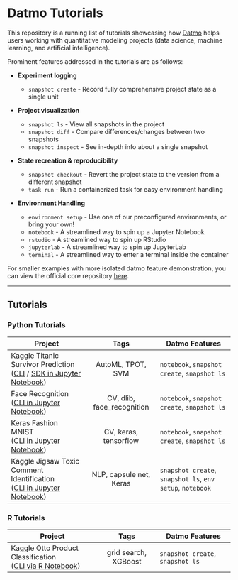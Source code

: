 # Datmo Tutorials

This repository is a running list of tutorials showcasing how [Datmo](https://github.com/datmo/datmo) helps users working with quantitative modeling projects (data science, machine learning, and artificial intelligence).

Prominent features addressed in the tutorials are as follows:

  * **Experiment logging** 
    * `snapshot create` - Record fully comprehensive project state as a single unit
  
  * **Project visualization** 
    * `snapshot ls` - View all snapshots in the project
    * `snapshot diff` - Compare differences/changes between two snapshots
    * `snapshot inspect` - See in-depth info about a single snapshot
  
  * **State recreation & reproducibility** 
    * `snapshot checkout` - Revert the project state to the version from a different snapshot
    * `task run` - Run a containerized task for easy environment handling
    
  * **Environment Handling**
    * `environment setup` - Use one of our preconfigured environments, or bring your own!
    * `notebook` - A streamlined way to spin up a Jupyter Notebook
    * `rstudio` - A streamlined way to spin up RStudio
    * `jupyterlab` - A streamlined way to spin up JupyterLab
    * `terminal` - A streamlined way to enter a terminal inside the container
  

For smaller examples with more isolated datmo feature demonstration, you can view the official core repository [here](https://github.com/datmo/datmo/tree/master/examples).

---

## Tutorials

### Python Tutorials

| Project  | Tags | Datmo Features |
| ------------- |:-------------:| -----|
| Kaggle Titanic Survivor Prediction <br> ([CLI](https://github.com/datmo/datmo-tutorials/tree/master/kaggle-titanic/cli) / [SDK in Jupyter Notebook](https://github.com/datmo/datmo-tutorials/tree/master/kaggle-titanic/sdk)) | AutoML, TPOT, SVM | `notebook`, `snapshot create`, `snapshot ls` |
| Face Recognition <br> ([CLI in Jupyter Notebook](https://github.com/datmo/datmo-tutorials/tree/master/face-recognition)) | CV, dlib, face_recognition | `notebook`, `snapshot create`, `snapshot ls` |
| Keras Fashion MNIST <br> ([CLI in Jupyter Notebook](https://github.com/datmo/datmo-tutorials/tree/master/keras-fashion-mnist)) | CV, keras, tensorflow | `notebook`, `snapshot create`, `snapshot ls` |
| Kaggle Jigsaw Toxic Comment Identification <br> ([CLI in Jupyter Notebook](https://github.com/datmo/datmo-tutorials/tree/master/toxic-comment-identification)) | NLP, capsule net, Keras | `snapshot create`, `snapshot ls`, `env setup`, `notebook` |


### R Tutorials

| Project  | Tags | Datmo Features |
| ------------- |:-------------:| -----|
| Kaggle Otto Product Classification <br> ([CLI via R Notebook](https://github.com/datmo/datmo-tutorials/tree/master/otto-xgboost-R)) | grid search, XGBoost | `snapshot create`, `snapshot ls` |
